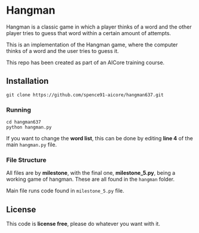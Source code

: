 # Hangman
Hangman is a classic game in which a player thinks of a word and the other player tries to guess that word within a certain amount of attempts.

This is an implementation of the Hangman game, where the computer thinks of a word and the user tries to guess it. 

This repo has been created as part of an AICore training course.

## Installation

```
git clone https://github.com/spence91-aicore/hangman637.git
```

### Running

```
cd hangman637
python hangman.py
```

If you want to change the **word list**, this can be done by editing **line 4** of the main `hangman.py` file.

### File Structure

All files are by **milestone**, with the final one, **milestone_5.py**, being a working game of hangman. These are all found in the `hangman` folder.

Main file runs code found in `milestone_5.py` file.

## License

This code is **license free**, please do whatever you want with it.